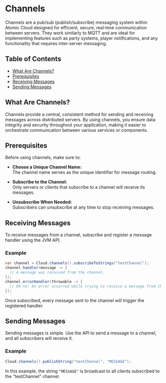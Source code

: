 # Channels

Channels are a pub/sub (publish/subscribe) messaging system within Atomic Cloud designed for efficient, secure, real‑time communication between servers. They work similarly to MQTT and are ideal for implementing features such as party systems, player notifications, and any functionality that requires inter‑server messaging.

## Table of Contents

- [What Are Channels?](#what-are-channels)
- [Prerequisites](#prerequisites)
- [Receiving Messages](#receiving-messages)
- [Sending Messages](#sending-messages)

## What Are Channels?

Channels provide a central, consistent method for sending and receiving messages across distributed servers. By using channels, you ensure data integrity and security throughout your application, making it easier to orchestrate communication between various services or components.

## Prerequisites

Before using channels, make sure to:

- **Choose a Unique Channel Name:**  
  The channel name serves as the unique identifier for message routing.

- **Subscribe to the Channel:**  
  Only servers or clients that subscribe to a channel will receive its messages.

- **Unsubscribe When Needed:**  
  Subscribers can unsubscribe at any time to stop receiving messages.

## Receiving Messages

To receive messages from a channel, subscribe and register a message handler using the JVM API.

### Example

```java
var channel = Cloud.channels().subscribeToStrings("testChannel");
channel.handler(message -> {
  // A message was received from the channel.
});
channel.errorHandler(throwable -> {
  // Oh no! An error occurred while trying to receive a message from the channel.
});
```

Once subscribed, every message sent to the channel will trigger the registered handler.

## Sending Messages

Sending messages is simple. Use the API to send a message to a channel, and all subscribers will receive it.

### Example

```java
Cloud.channels().publishString("testChannel", "MESSAGE");
```

In this example, the string `"MESSAGE"` is broadcast to all clients subscribed to the "testChannel" channel.
